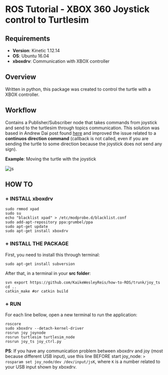# ROS Tutorial - XBOX 360 Joystick control to Turtlesim
## Requirements
- **Version**: Kinetic 1.12.14
- **OS**: Ubuntu 16.04
- **xboxdrv**: Communication with XBOX controller

## Overview
Written in python, this package was created to control the turtle with a XBOX controller.

## Workflow
Contains a Publisher/Subscriber node that takes commands from joystick and send to the turtlesim through topics communication. This solution was based in  Andrew Dai post found [here](https://andrewdai.co/xbox-controller-ros.html#rosjoy) and improved the issue related to a **continuos direction command** (callback is not called, even if you are sending the turtle to some direction because the joystick does not send any sign).

**Example**: Moving the turtle with the joystick

![js](https://user-images.githubusercontent.com/32513366/57462661-a8b61980-724f-11e9-97ca-7cd33b63d6a0.gif)


## HOW TO 
### + INSTALL xboxdrv
```
sudo rmmod xpad
sudo su
echo "blacklist xpad" > /etc/modprobe.d/blacklist.conf
sudo add-apt-repository ppa:grumbel/ppa
sudo apt-get update
sudo apt-get install xboxdrv
```
### + INSTALL THE PACKAGE
First, you need to install this through terminal:
```
sudo apt-get install subversion
```
After that, in a terminal in your **src folder**:
```
svn export https://github.com/KaikeWesleyReis/how-to-ROS/trunk/joy_ts
cd ..
catkin_make #or catkin build
```

### + RUN
For each line bellow, open a new terminal to run the application:
```
roscore
sudo xboxdrv --detach-kernel-driver
rosrun joy joynode
rosrun turtlesim turtlesim_node
rosrun joy_ts joy_ctrl.py 
```
**PS**: If you have any communication problem between xboxdrv and joy (most because different USB input), use this line BEFORE start joy_node: ```> rosparam set joy_node/dev /dev/input/jsK```, where ```K``` is a number related to your USB input shown by xboxdrv. 
